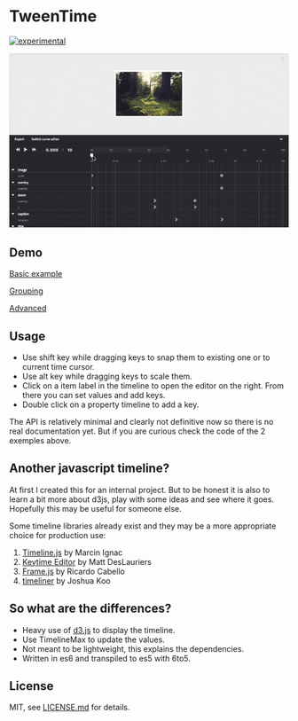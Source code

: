 # TweenTime

[![experimental](http://badges.github.io/stability-badges/dist/experimental.svg)](http://github.com/badges/stability-badges)

![screenshot](screenshot.gif)

## Demo

[Basic example](https://idflood.github.io/TweenTime/examples/basic.html)

[Grouping](https://idflood.github.io/TweenTime/examples/grouping.html)

[Advanced](https://idflood.github.io/TweenTime/examples/advanced.html)

## Usage

- Use shift key while dragging keys to snap them to existing one or to current time cursor.
- Use alt key while dragging keys to scale them.
- Click on a item label in the timeline to open the editor on the right. From there you can set values and add keys.
- Double click on a property timeline to add a key.

The API is relatively minimal and clearly not definitive now so there is no real documentation yet. But if you are curious check the code of the 2 exemples above.

## Another javascript timeline?

At first I created this for an internal project. But to be honest it is also to learn a bit more about d3js, play with some ideas and see where it goes. Hopefully this may be useful for someone else.

Some timeline libraries already exist and they may be a more appropriate choice for production use:

1. [Timeline.js](https://github.com/vorg/timeline.js) by Marcin Ignac
2. [Keytime Editor](https://github.com/mattdesl/keytime-editor/) by Matt DesLauriers
3. [Frame.js](https://github.com/mrdoob/frame.js/) by Ricardo Cabello
4. [timeliner](https://github.com/zz85/timeliner) by Joshua Koo

## So what are the differences?

- Heavy use of [d3.js](http://d3js.org/) to display the timeline.
- Use TimelineMax to update the values.
- Not meant to be lightweight, this explains the dependencies.
- Written in es6 and transpiled to es5 with 6to5.

## License

MIT, see [LICENSE.md](http://github.com/idflood/TweenTime/blob/master/LICENSE.md) for details.
